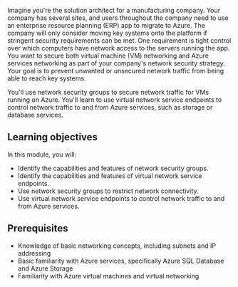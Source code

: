 Imagine you're the solution architect for a manufacturing company. Your company has several sites, and users throughout the company need to use an enterprise resource planning (ERP) app to migrate to Azure. The company will only consider moving key systems onto the platform if stringent security requirements can be met. One requirement is tight control over which computers have network access to the servers running the app. You want to secure both virtual machine (VM) networking and Azure services networking as part of your company's network security strategy. Your goal is to prevent unwanted or unsecured network traffic from being able to reach key systems.

You'll use network security groups to secure network traffic for VMs running on Azure. You'll learn to use virtual network service endpoints to control network traffic to and from Azure services, such as storage or database services.

## Learning objectives

In this module, you will:

- Identify the capabilities and features of network security groups.
- Identify the capabilities and features of virtual network service endpoints.
- Use network security groups to restrict network connectivity.
- Use virtual network service endpoints to control network traffic to and from Azure services.

## Prerequisites

- Knowledge of basic networking concepts, including subnets and IP addressing
- Basic familiarity with Azure services, specifically Azure SQL Database and Azure Storage
- Familiarity with Azure virtual machines and virtual networking
